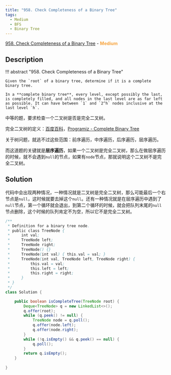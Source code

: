 ```yaml
---
title: "958. Check Completeness of a Binary Tree"
tags:
  - Medium
  - BFS
  - Binary Tree
---
```


[958. Check Completeness of a Binary Tree](https://leetcode.com/problems/check-completeness-of-a-binary-tree/) - <span style="color: #f7a43e; font-weight: bold">Medium</span>

## Description

!!! abstract "958. Check Completeness of a Binary Tree"

    Given the `root` of a binary tree, determine if it is a complete binary tree.

    In a **complete binary tree**, every level, except possibly the last, is completely filled, and all nodes in the last level are as far left as possible. It can have between `1` and `2^h` nodes inclusive at the last level `h`.

中等的题，要求检查一个二叉树是否是完全二叉树。

完全二叉树的定义：[百度百科](https://baike.baidu.com/item/完全二叉树/7773232)，[Programiz - Complete Binary Tree](https://www.programiz.com/dsa/complete-binary-tree)

关于树问题，就逃不过这些范围：前序遍历，中序遍历，后序遍历，层序遍历。

而这道题的关键就是**层序遍历**，如果一个二叉树是完全二叉树，那么在做层序遍历的时候，就不会遇到`null`的节点，如果有`node`节点，那就说明这个二叉树不是完全二叉树。

## Solution

代码中会出现两种情况，一种情况就是二叉树是完全二叉树，那么可能最后一个右节点是`null`，这时候就要去掉这个`null`。还有一种情况就是在层序遍历中遇到了`null`节点，第一个循环就会退出，到第二个循环的时候，就会把队列末尾的`null`节点删除，这个时候的队列肯定不为空，所以它不是完全二叉树。

```java
/**
 * Definition for a binary tree node.
 * public class TreeNode {
 *     int val;
 *     TreeNode left;
 *     TreeNode right;
 *     TreeNode() {}
 *     TreeNode(int val) { this.val = val; }
 *     TreeNode(int val, TreeNode left, TreeNode right) {
 *         this.val = val;
 *         this.left = left;
 *         this.right = right;
 *     }
 * }
 */
class Solution {

    public boolean isCompleteTree(TreeNode root) {
        Deque<TreeNode> q = new LinkedList<>();
        q.offer(root);
        while (q.peek() != null) {
            TreeNode node = q.poll();
            q.offer(node.left);
            q.offer(node.right);
        }
        while (!q.isEmpty() && q.peek() == null) {
            q.poll();
        }
        return q.isEmpty();
    }
        
}
```